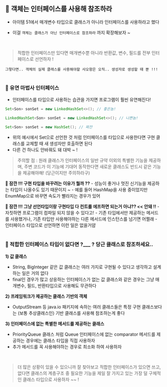 ## 🌳 객체는 인터페이스를 사용해 참조하라

- 아이템 51에서 매개변수 타입으로 클래스가 아니라 인터페이스를 사용하라고 했다

- 이걸 `객체는 클래스가 아닌 인터페이스로 참조하라` 까지 확장해보자 ~

<br>

> 적합한 인터페이스만 있다면 매개변수뿐 아니라 반환값, 변수, 필드를 전부 인터페이스로 선언하자 !

    그렇다면.. 객체의 실제 클래스를 사용해야할 사오항은 오직.. 생성자로 생성할 때 뿐 !!!

#
### 🌙 유연 마법사 인터페이스

- 인터페이스를 타입으로 사용하는 습관을 가지면 프로그램이 훨씬 유연해진다!

```java
Set<Son> sonSet = new LinkedHashSet<>(); // 좋은놈!

LinkedHashSet<Son> sonSet = new LinkedHashSet<>(); // 나쁜놈!

Set<Son> sonSet = new HashSet(); // 짜잔
```

- 위의 예시에서 Set으로 선언한 것 처럼 인터페이스를 타입으로 사용한다면 구현 클래스를 교체할 때 새 생성자만 호출하면 된다
- 다른 건 하나도 안바꿔도 돼 대박 ~ !

> 주의할 점 : 원래 클래스가 인터페이스의 일반 규약 이외의 특별한 기능을 제공하며, 주변 코드가 이 기능에 기대어 동작한다면
> 새로운 클래스도 반드시 같은 기능을 제공해야해! (당근이지만 주의하라구) 

__🌚 잠깐 !!! 구현 타입을 바꾸려는 이유가 뭘까 ??__
     - 성능이 좋거나 멋진 신기능을 제공하는 타입이 나올수도 있기 때문이지 ~
     - 예를 들어 HashMap을 사용 중이었지만 EnumMap으로 바꾸면 속도가 빨라지는 경우가 있어
<br>

__🌚 잠깐 !!! 그냥 선언타입이랑 구현타입 다 컨트롤 에프하면 되는거 아냐?? << 안돼 !!__
     - 자칫하면 프로그램이 컴파일 되지 않을 수 있다고!
     - 기존 타입에서만 제공하는 메서드를 사용했거나, 기존 타입만 사용해야하는 다른 메서드에 인스턴스를 넘기면 어쩔래
     - 인터페이스 타입으로 선언하면 이런 일은 없을거얌

#
### 🌙 적합한 인터페이스 타입이 없다면 ?___ ? 당근 클래스로 참조하세요..

__1) 값 클래스__
- String, BigInteger 같은 값 클래스는 여러 가지로 구현될 수 있다고 생각하고 설계하는 일은 거의 없다
- final인 경우가 많고 상응하는 인터페이스가 없는 값 클래스와 같은 경우는 그냥 매개변수, 필드, 반환타입으로 사용해도 무관하다

__2) 프레임워크가 제공하는 클래스 기반의 객체__
- OutputStream 등 java.io 패키지에 속하는 여러 클래스들은 특정 구현 클래스보다는 (보통 추상클래스인) 기반 클래스를 사용해 참조하는게 좋다

__3) 인터페이스에 없는 특별한 메서드를 제공하는 클래스__
- PriorityQueue 클래스 처럼 Queue 인터페이스에 없는 comparator 메서드를 제공하는 경우에는 클래스 타입을 직접 사용하자
- 추가 메서드를 꼭 사용해야하는 경우로 최소화 하여 사용하자

<br>

> 더 많은 상황이 있을 수 있으니까 잘 찾아보고 적합한 인터페이스가 있으면 쓰고, 없다면 클래스의 계층구조 중 필요한 기능을 제일 잘 가지고 있는
> 가장 덜 구체적인 클래스 타입으로 사용하자 ~~ ! 
